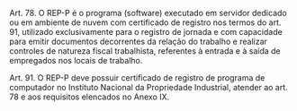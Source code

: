 Art. 78. O REP-P é o programa (software) executado em servidor dedicado ou em ambiente de nuvem com certificado de registro nos termos do art. 91, utilizado exclusivamente para o registro de jornada e com capacidade para emitir documentos decorrentes da relação do trabalho e realizar controles de natureza fiscal trabalhista, referentes à entrada e à saída de empregados nos locais de trabalho.

Art. 91. O REP-P deve possuir certificado de registro de programa de computador no Instituto Nacional da Propriedade Industrial, atender ao art. 78 e aos requisitos elencados no Anexo IX.